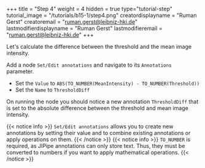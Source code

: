 +++
title = "Step 4"
weight = 4
hidden = true
type="tutorial-step"
tutorial_image = "/tutorials/b15-1/step4.png"
creatordisplayname = "Ruman Gerst"
creatoremail = "ruman.gerst@leibniz-hki.de"
lastmodifierdisplayname = "Ruman Gerst"
lastmodifieremail = "ruman.gerst@leibniz-hki.de"
+++

Let's calculate the difference between the threshold and the mean image intensity.

Add a node `Set/Edit annotations` and navigate to its `Annotations` parameter.

* Set the `Value` to `ABS(TO_NUMBER(MeanIntensity) - TO_NUMBER(Threshold))`
* Set the `Name` to `ThresholdDiff`

On running the node you should notice a new annotation `ThresholdDiff` that is set to the absolute difference between the threshold and mean image intensity.

{{< notice info >}}
`Set/Edit annotations` allows you to create new annotations by setting their value and to combine existing annotations or apply operations on them.
{{< /notice >}}
{{< notice info >}}
`TO_NUMBER` is required, as JIPipe annotations can only store text. Thus, they must be converted to numbers if you want to apply mathematical operations.
{{< /notice >}}